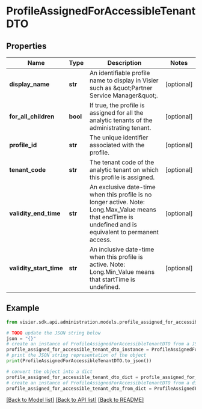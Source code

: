 # ProfileAssignedForAccessibleTenantDTO


## Properties

Name | Type | Description | Notes
------------ | ------------- | ------------- | -------------
**display_name** | **str** | An identifiable profile name to display in Visier such as \&quot;Partner Service Manager\&quot;. | [optional] 
**for_all_children** | **bool** | If true, the profile is assigned for all the analytic tenants of the administrating tenant. | [optional] 
**profile_id** | **str** | The unique identifier associated with the profile. | [optional] 
**tenant_code** | **str** | The tenant code of the analytic tenant on which this profile is assigned. | [optional] 
**validity_end_time** | **str** | An exclusive date-time when this profile is no longer active.   Note: Long.Max_Value means that endTime is undefined and is equivalent to permanent access. | [optional] 
**validity_start_time** | **str** | An inclusive date-time when this profile is active.   Note: Long.Min_Value means that startTime is undefined. | [optional] 

## Example

```python
from visier.sdk.api.administration.models.profile_assigned_for_accessible_tenant_dto import ProfileAssignedForAccessibleTenantDTO

# TODO update the JSON string below
json = "{}"
# create an instance of ProfileAssignedForAccessibleTenantDTO from a JSON string
profile_assigned_for_accessible_tenant_dto_instance = ProfileAssignedForAccessibleTenantDTO.from_json(json)
# print the JSON string representation of the object
print(ProfileAssignedForAccessibleTenantDTO.to_json())

# convert the object into a dict
profile_assigned_for_accessible_tenant_dto_dict = profile_assigned_for_accessible_tenant_dto_instance.to_dict()
# create an instance of ProfileAssignedForAccessibleTenantDTO from a dict
profile_assigned_for_accessible_tenant_dto_from_dict = ProfileAssignedForAccessibleTenantDTO.from_dict(profile_assigned_for_accessible_tenant_dto_dict)
```
[[Back to Model list]](../README.md#documentation-for-models) [[Back to API list]](../README.md#documentation-for-api-endpoints) [[Back to README]](../README.md)


